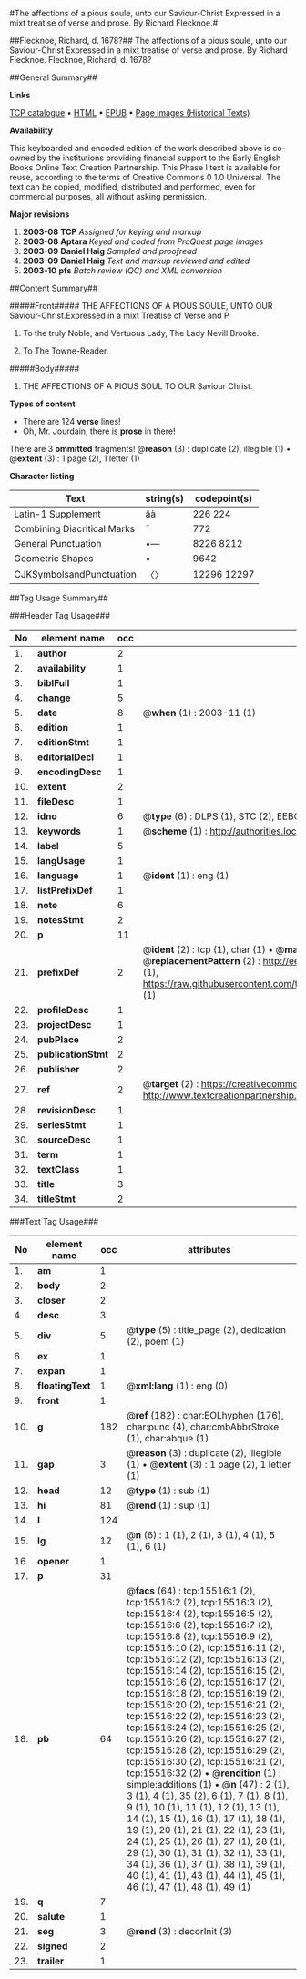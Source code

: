 #The affections of a pious soule, unto our Saviour-Christ Expressed in a mixt treatise of verse and prose. By Richard Flecknoe.#

##Flecknoe, Richard, d. 1678?##
The affections of a pious soule, unto our Saviour-Christ Expressed in a mixt treatise of verse and prose. By Richard Flecknoe.
Flecknoe, Richard, d. 1678?

##General Summary##

**Links**

[TCP catalogue](http://www.ota.ox.ac.uk/tcp/)  • 
[HTML](http://tei.it.ox.ac.uk/tcp/Texts-HTML/free/A00/A00926.html)  • 
[EPUB](http://tei.it.ox.ac.uk/tcp/Texts-EPUB/free/A00/A00926.epub) • 
[Page images (Historical Texts)](https://data.historicaltexts.jisc.ac.uk/view?pubId=eebo-99850325e&pageId=eebo-99850325e-15516-1)

**Availability**

This keyboarded and encoded edition of the
	       work described above is co-owned by the institutions
	       providing financial support to the Early English Books
	       Online Text Creation Partnership. This Phase I text is
	       available for reuse, according to the terms of Creative
	       Commons 0 1.0 Universal. The text can be copied,
	       modified, distributed and performed, even for
	       commercial purposes, all without asking permission.

**Major revisions**

1. __2003-08__ __TCP__ *Assigned for keying and markup*
1. __2003-08__ __Aptara__ *Keyed and coded from ProQuest page images*
1. __2003-09__ __Daniel Haig__ *Sampled and proofread*
1. __2003-09__ __Daniel Haig__ *Text and markup reviewed and edited*
1. __2003-10__ __pfs__ *Batch review (QC) and XML conversion*

##Content Summary##

#####Front#####
THE
AFFECTIONS
OF A PIOUS
SOULE,
UNTO OUR
Saviour-Christ.Expressed in a mixt Treatise
of Verse and P
1. To the truly Noble, and
Vertuous Lady, The Lady
Nevill Brooke.

1. To
The Towne-Reader.

#####Body#####

1. THE
AFFECTIONS
OF A PIOUS SOUL
TO OUR
Saviour Christ.

**Types of content**

  * There are 124 **verse** lines!
  * Oh, Mr. Jourdain, there is **prose** in there!

There are 3 **ommitted** fragments! 
 @__reason__ (3) : duplicate (2), illegible (1)  •  @__extent__ (3) : 1 page (2), 1 letter (1)

**Character listing**


|Text|string(s)|codepoint(s)|
|---|---|---|
|Latin-1 Supplement|âà|226 224|
|Combining             Diacritical Marks|̄|772|
|General Punctuation|•—|8226 8212|
|Geometric Shapes|▪|9642|
|CJKSymbolsandPunctuation|〈〉|12296 12297|

##Tag Usage Summary##

###Header Tag Usage###

|No|element name|occ|attributes|
|---|---|---|---|
|1.|__author__|2||
|2.|__availability__|1||
|3.|__biblFull__|1||
|4.|__change__|5||
|5.|__date__|8| @__when__ (1) : 2003-11 (1)|
|6.|__edition__|1||
|7.|__editionStmt__|1||
|8.|__editorialDecl__|1||
|9.|__encodingDesc__|1||
|10.|__extent__|2||
|11.|__fileDesc__|1||
|12.|__idno__|6| @__type__ (6) : DLPS (1), STC (2), EEBO-CITATION (1), PROQUEST (1), VID (1)|
|13.|__keywords__|1| @__scheme__ (1) : http://authorities.loc.gov/ (1)|
|14.|__label__|5||
|15.|__langUsage__|1||
|16.|__language__|1| @__ident__ (1) : eng (1)|
|17.|__listPrefixDef__|1||
|18.|__note__|6||
|19.|__notesStmt__|2||
|20.|__p__|11||
|21.|__prefixDef__|2| @__ident__ (2) : tcp (1), char (1)  •  @__matchPattern__ (2) : ([0-9\-]+):([0-9IVX]+) (1), (.+) (1)  •  @__replacementPattern__ (2) : http://eebo.chadwyck.com/downloadtiff?vid=$1&page=$2 (1), https://raw.githubusercontent.com/textcreationpartnership/Texts/master/tcpchars.xml#$1 (1)|
|22.|__profileDesc__|1||
|23.|__projectDesc__|1||
|24.|__pubPlace__|2||
|25.|__publicationStmt__|2||
|26.|__publisher__|2||
|27.|__ref__|2| @__target__ (2) : https://creativecommons.org/publicdomain/zero/1.0/ (1), http://www.textcreationpartnership.org/docs/. (1)|
|28.|__revisionDesc__|1||
|29.|__seriesStmt__|1||
|30.|__sourceDesc__|1||
|31.|__term__|1||
|32.|__textClass__|1||
|33.|__title__|3||
|34.|__titleStmt__|2||


###Text Tag Usage###

|No|element name|occ|attributes|
|---|---|---|---|
|1.|__am__|1||
|2.|__body__|2||
|3.|__closer__|2||
|4.|__desc__|3||
|5.|__div__|5| @__type__ (5) : title_page (2), dedication (2), poem (1)|
|6.|__ex__|1||
|7.|__expan__|1||
|8.|__floatingText__|1| @__xml:lang__ (1) : eng (0)|
|9.|__front__|1||
|10.|__g__|182| @__ref__ (182) : char:EOLhyphen (176), char:punc (4), char:cmbAbbrStroke (1), char:abque (1)|
|11.|__gap__|3| @__reason__ (3) : duplicate (2), illegible (1)  •  @__extent__ (3) : 1 page (2), 1 letter (1)|
|12.|__head__|12| @__type__ (1) : sub (1)|
|13.|__hi__|81| @__rend__ (1) : sup (1)|
|14.|__l__|124||
|15.|__lg__|12| @__n__ (6) : 1 (1), 2 (1), 3 (1), 4 (1), 5 (1), 6 (1)|
|16.|__opener__|1||
|17.|__p__|31||
|18.|__pb__|64| @__facs__ (64) : tcp:15516:1 (2), tcp:15516:2 (2), tcp:15516:3 (2), tcp:15516:4 (2), tcp:15516:5 (2), tcp:15516:6 (2), tcp:15516:7 (2), tcp:15516:8 (2), tcp:15516:9 (2), tcp:15516:10 (2), tcp:15516:11 (2), tcp:15516:12 (2), tcp:15516:13 (2), tcp:15516:14 (2), tcp:15516:15 (2), tcp:15516:16 (2), tcp:15516:17 (2), tcp:15516:18 (2), tcp:15516:19 (2), tcp:15516:20 (2), tcp:15516:21 (2), tcp:15516:22 (2), tcp:15516:23 (2), tcp:15516:24 (2), tcp:15516:25 (2), tcp:15516:26 (2), tcp:15516:27 (2), tcp:15516:28 (2), tcp:15516:29 (2), tcp:15516:30 (2), tcp:15516:31 (2), tcp:15516:32 (2)  •  @__rendition__ (1) : simple:additions (1)  •  @__n__ (47) : 2 (1), 3 (1), 4 (1), 35 (2), 6 (1), 7 (1), 8 (1), 9 (1), 10 (1), 11 (1), 12 (1), 13 (1), 14 (1), 15 (1), 16 (1), 17 (1), 18 (1), 19 (1), 20 (1), 21 (1), 22 (1), 23 (1), 24 (1), 25 (1), 26 (1), 27 (1), 28 (1), 29 (1), 30 (1), 31 (1), 32 (1), 33 (1), 34 (1), 36 (1), 37 (1), 38 (1), 39 (1), 40 (1), 41 (1), 43 (1), 44 (1), 45 (1), 46 (1), 47 (1), 48 (1), 49 (1)|
|19.|__q__|7||
|20.|__salute__|1||
|21.|__seg__|3| @__rend__ (3) : decorInit (3)|
|22.|__signed__|2||
|23.|__trailer__|1||
